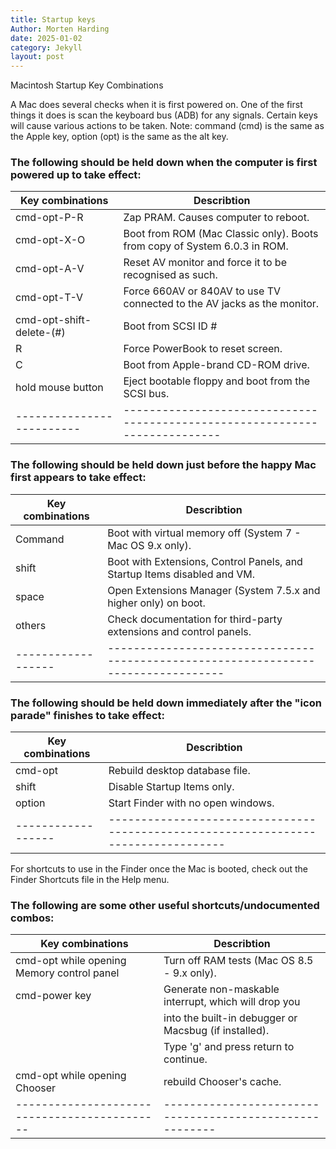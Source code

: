 ```yaml
---
title: Startup keys
Author: Morten Harding
date: 2025-01-02
category: Jekyll
layout: post
---
```


Macintosh Startup Key Combinations

A Mac does several checks when it is first powered on. One of the first things it does is scan the keyboard bus (ADB) for any signals. Certain keys will cause various actions to be taken. Note: command (cmd) is the same as the Apple key, option (opt) is the same as the alt key.

### The following should be held down when the computer is first powered up to take effect:

| Key combinations        | Describtion                                                               |
|-------------------------|---------------------------------------------------------------------------|
| cmd-opt-P-R             | Zap PRAM. Causes computer to reboot.                                      |
| cmd-opt-X-O             | Boot from ROM (Mac Classic only). Boots from copy of System 6.0.3 in ROM. |
| cmd-opt-A-V             | Reset AV monitor and force it to be recognised as such.                   |
| cmd-opt-T-V             | Force 660AV or 840AV to use TV connected to the AV jacks as the monitor.  |
| cmd-opt-shift-delete-(#)| Boot from SCSI ID #                                                       |
| R                       | Force PowerBook to reset screen.                                          |
| C                       | Boot from Apple-brand CD-ROM drive.                                       |
| hold mouse button       | Eject bootable floppy and boot from the SCSI bus.                         |
|-------------------------|---------------------------------------------------------------------------|

### The following should be held down just before the happy Mac first appears to take effect:

| Key combinations | Describtion                                                                      |
|------------------|----------------------------------------------------------------------------------|
| Command          | Boot with virtual memory off (System 7 - Mac OS 9.x only).                       |
| shift            | Boot with Extensions, Control Panels, and Startup Items disabled and VM.         |
| space            | Open Extensions Manager (System 7.5.x and higher only) on boot.                  |
| others           | Check documentation for third-party extensions and control panels.               |
|------------------|----------------------------------------------------------------------------------|

### The following should be held down immediately after the "icon parade" finishes to take effect:

| Key combinations | Describtion                                                                      |
|------------------|----------------------------------------------------------------------------------|
| cmd-opt          | Rebuild desktop database file.                                                   |
| shift            | Disable Startup Items only.                                                      |
| option           | Start Finder with no open windows.                                               |
|------------------|----------------------------------------------------------------------------------|

For shortcuts to use in the Finder once the Mac is booted, check out the Finder Shortcuts file in the Help menu.

### The following are some other useful shortcuts/undocumented combos:

| Key combinations | Describtion                                                                      |
|--------------------------------------------|--------------------------------------------------------|
| cmd-opt while opening Memory control panel | Turn off RAM tests (Mac OS 8.5 - 9.x only).            |
| cmd-power key                              | Generate non-maskable interrupt, which will drop you   |
|                                            | into the built-in debugger or Macsbug (if installed).  |
|                                            | Type 'g' and press return to continue.                 |
| cmd-opt while opening Chooser              | rebuild Chooser's cache.                               |
|--------------------------------------------|--------------------------------------------------------|

